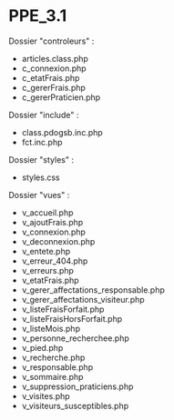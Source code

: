 # PPE_3.1

Dossier "controleurs" :
- articles.class.php
- c_connexion.php
- c_etatFrais.php
- c_gererFrais.php
- c_gererPraticien.php

Dossier "include" :
- class.pdogsb.inc.php
- fct.inc.php

Dossier "styles" :
- styles.css

Dossier "vues" :
- v_accueil.php
- v_ajoutFrais.php
- v_connexion.php
- v_deconnexion.php
- v_entete.php
- v_erreur_404.php
- v_erreurs.php
- v_etatFrais.php
- v_gerer_affectations_responsable.php
- v_gerer_affectations_visiteur.php
- v_listeFraisForfait.php
- v_listeFraisHorsForfait.php
- v_listeMois.php
- v_personne_recherchee.php
- v_pied.php
- v_recherche.php
- v_responsable.php
- v_sommaire.php
- v_suppression_praticiens.php
- v_visites.php
- v_visiteurs_susceptibles.php

